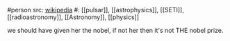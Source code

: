 #person 
src: [wikipedia](https://en.wikipedia.org/wiki/Jocelyn_Bell_Burnell) 
#: [[pulsar]], [[astrophysics]], [[SETI]], [[radioastronomy]], [[Astronomy]], [[physics]] 

we should have given her the nobel, if not her then it's not THE nobel prize.

